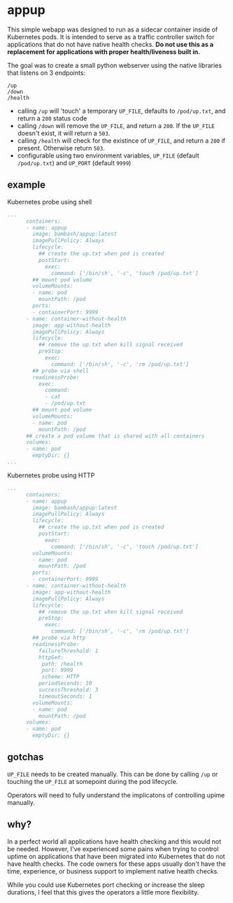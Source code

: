# appup
This simple webapp was designed to run as a sidecar container inside of Kubernetes pods. It is intended to serve as a traffic controller switch for applications that do not have native health checks. __Do not use this as a replacement for applications with proper health/liveness built in.__

The goal was to create a small python webserver using the native libraries that listens on 3 endpoints:
```
/up
/down
/health
```

- calling `/up` will 'touch' a temporary `UP_FILE`, defaults to `/pod/up.txt`, and return a `200` status code
- calling `/down` will remove the `UP_FILE`, and return a `200`. If the `UP_FILE` doesn't exist, it will return a `503`.
- calling `/health` will check for the existince of `UP_FILE`, and return a `200` if present. Otherwise return `503`.
- configurable using two environment variables, `UP_FILE` (default `/pod/up.txt`) and `UP_PORT` (default `9999`)

## example
Kubernetes probe using shell
```YAML
...
      containers:
      - name: appup
        image: bambash/appup:latest
        imagePullPolicy: Always
        lifecycle:
          ## create the up.txt when pod is created
          postStart:
            exec:
              command: ['/bin/sh', '-c', 'touch /pod/up.txt']
        ## mount pod volume
        volumeMounts:
        - name: pod
          mountPath: /pod
        ports:
        - containerPort: 9999
      - name: container-without-health
        image: app-without-health
        imagePullPolicy: Always
        lifecycle:
          ## remove the up.txt when kill signal received
          preStop:
            exec:
              command: ['/bin/sh', '-c', 'rm /pod/up.txt']
        ## probe via shell
        readinessProbe:
          exec:
            command:
            - cat
            - /pod/up.txt
        ## mount pod volume
        volumeMounts:
        - name: pod
          mountPath: /pod
      ## create a pod volume that is shared with all containers
      volumes:
      - name: pod
        emptyDir: {}
...
```

Kubernetes probe using HTTP
```YAML
...
      containers:
      - name: appup
        image: bambash/appup:latest
        imagePullPolicy: Always
        lifecycle:
          ## create the up.txt when pod is created
          postStart:
            exec:
              command: ['/bin/sh', '-c', 'touch /pod/up.txt']
        volumeMounts:
        - name: pod
          mountPath: /pod
        ports:
        - containerPort: 9999
      - name: container-without-health
        image: app-without-health
        imagePullPolicy: Always
        lifecycle:
          ## remove the up.txt when kill signal received
          preStop:
            exec:
              command: ['/bin/sh', '-c', 'rm /pod/up.txt']
        ## probe via http
        readinessProbe:
          failureThreshold: 1
          httpGet:
           path: /health
           port: 9999
           scheme: HTTP
          periodSeconds: 10
          successThreshold: 3
          timeoutSeconds: 1
        volumeMounts:
        - name: pod
          mountPath: /pod
      volumes:
      - name: pod
        emptyDir: {}
```
## gotchas
`UP_FILE` needs to be created manually. This can be done by calling `/up` or touching the `UP_FILE` at somepoint during the pod lifecycle. 

Operators will need to fully understand the implicatons of controlling  upime manually.

## why?
In a perfect world all applications have health checking and this would not be needed. However, I've experienced some pains when trying to control uptime on applications that have been migrated into Kubernetes that do not have health checks. The code owners for these apps usually don't have the time, experience, or business support to implement native health checks.

While you could use Kubernetes port checking or increase the sleep durations, I feel that this gives the operators a little more flexibility.